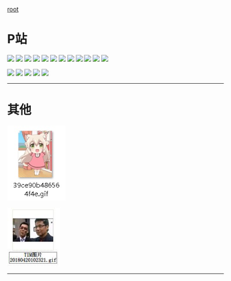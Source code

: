 ﻿[root](https://github.com/EvernightAurora/Image/tree/master/)

# P站

[
![](https://raw.githubusercontent.com/EvernightAurora/Image/master/P站/64729991/Les.jpg)](https://github.com/EvernightAurora/Image/tree/master/P%E7%AB%99/64729991)
[
![](https://raw.githubusercontent.com/EvernightAurora/Image/master/P站/65296146/Les.jpg)](https://github.com/EvernightAurora/Image/tree/master/P%E7%AB%99/65296146)
[
![](https://raw.githubusercontent.com/EvernightAurora/Image/master/P站/68198008/Les.jpg)](https://github.com/EvernightAurora/Image/tree/master/P%E7%AB%99/68198008)
[
![](https://raw.githubusercontent.com/EvernightAurora/Image/master/P站/68263033/Les.jpg)](https://github.com/EvernightAurora/Image/tree/master/P%E7%AB%99/68263033) 
[
![](https://raw.githubusercontent.com/EvernightAurora/Image/master/P站/68268075/Les.jpg)](https://github.com/EvernightAurora/Image/tree/master/P%E7%AB%99/68268075)
[
![](https://raw.githubusercontent.com/EvernightAurora/Image/master/P站/67185794/Les.jpg)](https://github.com/EvernightAurora/Image/tree/master/P%E7%AB%99/67185794)
[
![](https://raw.githubusercontent.com/EvernightAurora/Image/master/P站/67763223/Les.jpg)](https://github.com/EvernightAurora/Image/tree/master/P%E7%AB%99/67763223)
[
![](https://raw.githubusercontent.com/EvernightAurora/Image/master/P站/68290789/Les.jpg)](https://github.com/EvernightAurora/Image/tree/master/P%E7%AB%99/68290789)
[
![](https://raw.githubusercontent.com/EvernightAurora/Image/master/P站/66044547/Les.jpg)](https://github.com/EvernightAurora/Image/tree/master/P%E7%AB%99/66044547)
[![](https://raw.githubusercontent.com/EvernightAurora/Image/master/P站/65262282/Les.jpg)](https://github.com/EvernightAurora/Image/tree/master/P%E7%AB%99/65262282)
[![](https://raw.githubusercontent.com/EvernightAurora/Image/master/P站/65804478/Les.jpg)](https://github.com/EvernightAurora/Image/tree/master/P%E7%AB%99/65804478)
[![](https://raw.githubusercontent.com/EvernightAurora/Image/master/P站/65988290/Les.jpg)](https://github.com/EvernightAurora/Image/tree/master/P%E7%AB%99/65988290)

[
![](https://raw.githubusercontent.com/EvernightAurora/Image/master/P站/66708300/Les.JPG)](https://github.com/EvernightAurora/Image/tree/master/P%E7%AB%99/66708300)
[
![](https://raw.githubusercontent.com/EvernightAurora/Image/master/P站/68160873/Les.JPG)](https://github.com/EvernightAurora/Image/tree/master/P%E7%AB%99/68160873)
[
![](https://raw.githubusercontent.com/EvernightAurora/Image/master/P站/66413589/Les.JPG)](https://github.com/EvernightAurora/Image/tree/master/P%E7%AB%99/66413589)
[
![](https://raw.githubusercontent.com/EvernightAurora/Image/master/P站/68024757/Les.JPG)](https://github.com/EvernightAurora/Image/tree/master/P%E7%AB%99/68024757)
[
![](https://raw.githubusercontent.com/EvernightAurora/Image/master/P站/67899521/Les.JPG)](https://github.com/EvernightAurora/Image/tree/master/P%E7%AB%99/67899521)

---
# 其他
[
![](https://raw.githubusercontent.com/EvernightAurora/Image/master/其他/39ce90b486564f4e/Les.jpg)](https://github.com/EvernightAurora/Image/tree/master/%E5%85%B6%E4%BB%96/39ce90b486564f4e)

[
![](https://raw.githubusercontent.com/EvernightAurora/Image/master/其他/IM-20180420102321/Les.JPG)](https://github.com/EvernightAurora/Image/tree/master/其他/IM-20180420102321)

---
